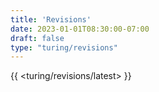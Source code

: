 ```yaml
---
title: 'Revisions'
date: 2023-01-01T08:30:00-07:00
draft: false
type: "turing/revisions"
---
```



{{ <turing/revisions/latest> }}
